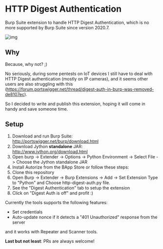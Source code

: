 # HTTP Digest Authentication
Burp Suite extension to handle HTTP Digest Authentication, which is no more supported by Burp Suite since version 2020.7.

![img](https://raw.githubusercontent.com/pyno/http-digest-auth/main/http-digest-auth.png)

## Why
Because, why not? ;)

No seriously, during some pentests on IoT devices I still have to deal with HTTP Digest authentication (mostly on IP cameras), and it seems other users are also struggling with this (https://forum.portswigger.net/thread/digest-auth-in-burp-was-removed-de8107ec).

So I decided to write and publish this extension, hoping it will come in handy and save someone time.

## Setup
1. Download and run Burp Suite: http://portswigger.net/burp/download.html
2. Download Jython **standalone** JAR: http://www.jython.org/download.html
3. Open burp -> Extender -> Options -> Python Environment -> Select File -> Choose the Jython standalone JAR
4. Install Autorize from the BApp Store or follow these steps:
5. Clone this repository
6. Open Burp -> Extender -> Burp Extensions -> Add -> Set Extension Type to "Python" and Choose http-digest-auth.py file.
7. See the "Digest Authentication" tab to setup the extension
8. Click on "Digest Auth is off" and profit :)

Currently the tools supports the following features:
- Set credentials
- Auto-update nonce if it detects a "401 Unauthorized" response from the server

and it works with Repeater and Scanner tools.

**Last but not least**: PRs are always welcome!
